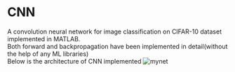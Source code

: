 # CNN
A convolution neural network for image classification on CIFAR-10 dataset implemented in MATLAB.
<br>
Both forward and backpropagation have been implemented in detail(without the help of any ML libraries)
<br>
Below is the architecture of CNN implemented
![mynet](https://user-images.githubusercontent.com/38567430/44157269-ae6f3c00-a0cf-11e8-9e49-68d8e7be42ab.jpg)
